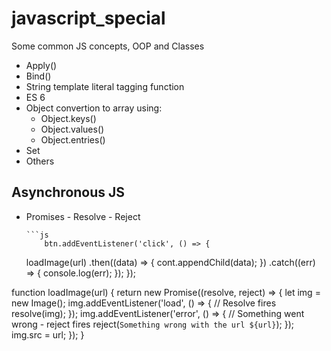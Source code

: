 # javascript_special

Some common JS concepts, OOP and Classes

- Apply()
- Bind()
- String template literal tagging function
- ES 6
- Object convertion to array using:
  - Object.keys()
  - Object.values()
  - Object.entries()
- Set
- Others

## Asynchronous JS

- Promises - Resolve - Reject

      ```js
          btn.addEventListener('click', () => {

  loadImage(url)
  .then((data) => {
  cont.appendChild(data);
  })
  .catch((err) => {
  console.log(err);
  });
  });

function loadImage(url) {
return new Promise((resolve, reject) => {
let img = new Image();
img.addEventListener('load', () => {
// Resolve fires
resolve(img);
});
img.addEventListener('error', () => {
// Something went wrong - reject fires
reject(`Something wrong with the url ${url}`);
});
img.src = url;
});
}
```
